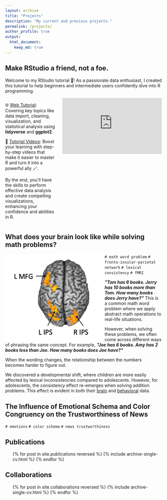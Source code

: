 ```yaml
---
layout: archive
title: "Projects"
description: "My current and previous projects."
permalink: /projects/
author_profile: true
output: 
  html_document:
    keep_md: true
---
```

## Make RStudio a friend, not a foe.

Welcome to my RStudio tutorial 🎉! As a passionate data enthusiast, I created this tutorial to help beginners and intermediate users confidently dive into R programming.

<!-- 左右排列的區塊 -->
<div style="display: flex; align-items: flex-start;">
  <!-- 左邊內容 -->
  <div style="flex: 1; max-width: 600px; padding-right: 20px;">
    <p>🌐 <a href="https://cocoyamo.github.io/R_tutorials/">Web Tutorial</a>: Covering key topics like data import, cleaning, visualization, and statistical analysis using <strong>tidyverse</strong> and <strong>ggplot2</strong>.</p>
    <p>🎥 <a href="https://www.youtube.com/playlist?list=PLrnPgbLdSy7czQs7mrJNR9XQxH75OjvcU">Tutorial Videos</a>: Boost your learning with step-by-step videos that make it easier to master R and turn it into a powerful ally 🪄.</p>
    <p>By the end, you'll have the skills to perform effective data analysis and create compelling visualizations, enhancing your confidence and abilities in R.</p>
  </div>
  <!-- 右邊影片 -->
  <div style="flex: 0 0 auto; text-align: right;">
   <iframe style="width: 320px; height: 180px;" src="https://www.youtube.com/embed/nQcVh9_infA" frameborder="0" allow="accelerometer; autoplay; clipboard-write; encrypted-media; gyroscope; picture-in-picture" allowfullscreen></iframe>
  </div>
</div>

## What does your brain look like while solving math problems?

<img align="left" width="320" src='/images/wholebrain_interaction.jpg'>

`# math word problem` `# fronto-insular-parietal network` `# lexical consistency` `# fMRI` 

***"Tom has 6 books. Jerry has 10 books more than Tom. How many books does Jerry have?"*** This is a common math word problem where we apply abstract math operations to real-life situations.

However, when solving these problems, we often come across different ways of phrasing the same concept. For example, ***"Joe has 6 books. Amy has 2 books **less** than Joe. How many books does Joe have?"***

When the wording changes, the relationship between the numbers becomes harder to figure out.

We discovered a developmental shift, where children are more easily affected by lexical inconsistencies compared to adolescents. However, for adolescents, the consistency effect re-emerges when solving addition problems. This effect is evident in both their [brain](https://cocoyamo.github.io/publications/2024-04-15-age-related_differences_in_brain_responses_in_mathematical_problem-solving_among_children_and_adolescents)  and [behavioral](https://cocoyamo.github.io/publications/2022-10-15-development-of-operation-specific-lexical-consistency-effect-in-arithmetic-word-problem-solving) data.

## The Influence of Emotional Schema and Color Congruency on the Trustworthiness of News

`# emotions` `# color schema` `# news trustworthiness`

Publications
-----
  <ul>{% for post in site.publications reversed %}
    {% include archive-single-cv.html %}
  {% endfor %}</ul>

Collaborations
-----
  <ul>{% for post in site.collaborations reversed %}
    {% include archive-single-cv.html %}
  {% endfor %}</ul>
